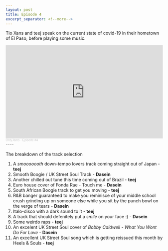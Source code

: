 ```yaml
---
layout: post
title: Episode 4
excerpt_separator: <!--more-->
---
```

Tio Xans and teej speak on the current state of covid-19 in their hometown of El Paso, before playing some music.
<iframe width="100%" height="300" scrolling="no" frameborder="no" allow="autoplay" src="https://w.soundcloud.com/player/?url=https%3A//api.soundcloud.com/tracks/908906011&color=%23ff5500&auto_play=false&hide_related=true&show_comments=false&show_user=true&show_reposts=false&show_teaser=true&visual=true"></iframe><div style="font-size: 10px; color: #cccccc;line-break: anywhere;word-break: normal;overflow: hidden;white-space: nowrap;text-overflow: ellipsis; font-family: Interstate,Lucida Grande,Lucida Sans Unicode,Lucida Sans,Garuda,Verdana,Tahoma,sans-serif;font-weight: 100;"><a href="https://soundcloud.com/onlyjamsradio" title="OnlyJams" target="_blank" style="color: #cccccc; text-decoration: none;">OnlyJams</a> · <a href="https://soundcloud.com/onlyjamsradio/episode-4" title="Episode #4" target="_blank" style="color: #cccccc; text-decoration: none;">Episode #4</a></div>
----
<!--more-->


The breakdown of the track selection
1. A *smooooooth* down-tempo lovers track coming straight out of Japan - **teej**
2. Smooth Boogie / UK Street Soul Track - **Dasein**
3. Another chilled out tune this time coming out of Brazil - **teej**
4. Euro house cover of Fonda Rae - Touch me - **Dasein**
5. South African Boogie track to get you moving - **teej**
6. R&B banger guaranteed to make you reminisce of your middle school crush grinding up on someone else while you sit by the punch bowl on the verge of tears - **Dasein**
7. Italo-disco with a dark sound to it - **teej**
8. A track that should defenitely put a *smile* on your face :) - **Dasein**
9. Some weirdo raps - **teej**
10. An excelent UK Street Soul cover of *Bobby Caldwell - What You Wont Do For Love* - **Dasein**
11. An excellent UK Street Soul song which is getting reissued this month by Heels & Souls - **teej**
